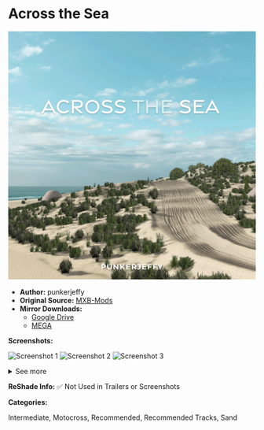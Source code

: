 # Across the Sea

![Preview](https://github.com/BrinkleyPT/MX-Bikes-Community-Mods/blob/b340c7b664ebdaa8eb32fb6c591171d7c8f68c68/.assets/Across%20the%20Sea/track-image.png)

- **Author:** punkerjeffy
- **Original Source:** [MXB-Mods](https://mxb-mods.com/across-the-sea/#download)
- **Mirror Downloads:**
  - [Google Drive](https://drive.google.com/example)
  - [MEGA](https://mega.nz/example)

**Screenshots:**

![Screenshot 1](https://github.com/BrinkleyPT/MX-Bikes-Community-Mods-Archive/blob/3b51a343e951b51a87ed1fb16ed245abf4b050fc/.assets/2023%20Dreamland%20MX/3.png) ![Screenshot 2](https://github.com/BrinkleyPT/MX-Bikes-Community-Mods-Archive/blob/b92abab78bb163e04c1b996363dacdcd45a5c4d6/.assets/2023%20Dreamland%20MX/5.png) ![Screenshot 3](https://github.com/BrinkleyPT/MX-Bikes-Community-Mods-Archive/blob/03053d892fcdb7247e8b6553c1c752fe6a515f5d/.assets/2023%20Dreamland%20MX/1.png)
<details>

<summary>See more</summary>

![Screenshot 1](https://github.com/BrinkleyPT/MX-Bikes-Community-Mods-Archive/blob/3b51a343e951b51a87ed1fb16ed245abf4b050fc/.assets/2023%20Dreamland%20MX/3.png) ![Screenshot 2](https://github.com/BrinkleyPT/MX-Bikes-Community-Mods-Archive/blob/b92abab78bb163e04c1b996363dacdcd45a5c4d6/.assets/2023%20Dreamland%20MX/5.png) ![Screenshot 3](https://github.com/BrinkleyPT/MX-Bikes-Community-Mods-Archive/blob/03053d892fcdb7247e8b6553c1c752fe6a515f5d/.assets/2023%20Dreamland%20MX/1.png) ![Screenshot 4](https://github.com/BrinkleyPT/MX-Bikes-Community-Mods-Archive/blob/2e642708e6b0c6e4932b35ad16cf5f1ec6e79ae5/.assets/2023%20Dreamland%20MX/4.png) ![Screenshot 5](https://github.com/BrinkleyPT/MX-Bikes-Community-Mods-Archive/blob/003b1c2eeec24fe2bc933658bef919d4c49b1879/.assets/2023%20Dreamland%20MX/2-1.png)

</details>

**ReShade Info:** ✅ Not Used in Trailers or Screenshots

**Categories:**

Intermediate, Motocross, Recommended, Recommended Tracks, Sand
